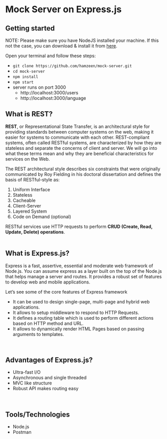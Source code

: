# Mock Server on Express.js



## Getting started
NOTE: Please make sure you have NodeJS installed your machine. If this not the case, 
you can download & install it from [here](https://nodejs.org/en/download).

Open your terminal and follow these steps:

* ```git clone https://github.com/hamzeen/mock-server.git```
* ```cd mock-server```
* ```npm install```
* ```npm start```
* server runs on port 3000
  * http://localhost:3000/users
  * http://localhost:3000/language

## What is REST?
**REST**, or Representational State Transfer, is an architectural style for providing standards between computer systems on the web, making it easier for systems to communicate with each other. REST-compliant systems, often called RESTful systems, are characterized by how they are stateless and separate the concerns of client and server. We will go into what these terms mean and why they are beneficial characteristics for services on the Web.

The REST architectural style describes six constraints that were originally communicated by Roy Fielding in his doctoral dissertation and defines the basis of RESTful-style as:
1. Uniform Interface
2. Stateless
3. Cacheable
4. Client-Server
5. Layered System
6. Code on Demand (optional)

RESTful services use HTTP requests to perform **CRUD (Create, Read, Update, Delete) operations**.
<br /><br />


## What is Express.js?
Express is a fast, assertive, essential and moderate web framework of Node.js. You can assume express as a layer built on the top of the Node.js that helps manage a server and routes. It provides a robust set of features to develop web and mobile applications.

Let’s see some of the core features of Express framework

* It can be used to design single-page, multi-page and hybrid web applications.
* It allows to setup middleware to respond to HTTP Requests.
* It defines a routing table which is used to perform different actions based on HTTP method and URL.
* It allows to dynamically render HTML Pages based on passing arguments to templates.
<br />


## Advantages of Express.js?
* Ultra-fast I/O
* Asynchronous and single threaded
* MVC like structure
* Robust API makes routing easy
<br />

## Tools/Technologies
* Node.js
* Postman
<br />
